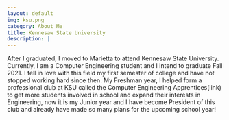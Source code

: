 ```yaml
---
layout: default
img: ksu.png
category: About Me
title: Kennesaw State University
description: |
---
```

After I graduated, I moved to Marietta to attend Kennesaw State University. Currently, I am a Computer Engineering student and I intend to graduate Fall 2021. I fell in love with this field my first semester of college and have not stopped working hard since then. My Freshman year, I helped form a professional club at KSU called the Computer Engineering Apprentices(link) to get more students involved in school and expand their interests in Engineering, now it is my Junior year and I have become President of this club and already have made so many plans for the upcoming school year!
